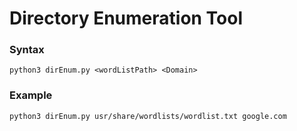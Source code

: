 # Directory Enumeration Tool


### Syntax

```
python3 dirEnum.py <wordListPath> <Domain>
```

### Example

```
python3 dirEnum.py usr/share/wordlists/wordlist.txt google.com
```


